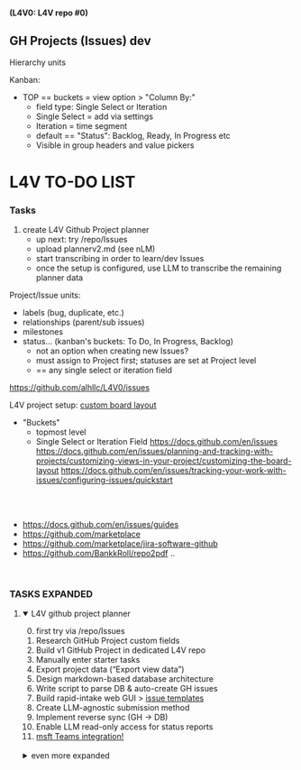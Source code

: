 #### (L4V0: L4V repo #0)

## GH Projects (Issues) dev

Hierarchy units

Kanban: 
- TOP == buckets = view option > "Column By:"
    -  field type: Single Select or Iteration
    -  Single Select = add via settings
    -  Iteration = time segment
    -  default == "Status": Backlog, Ready, In Progress etc
    -  Visible in group headers and value pickers





# L4V TO-DO LIST

### Tasks

1) create L4V Github Project planner  
   - up next: try /repo/Issues
   - upload plannerv2.md (see nLM)
   - start transcribing in order to learn/dev Issues 
   - once the setup is configured, use LLM to transcribe the remaining planner data 

Project/Issue units: 
- labels (bug, duplicate, etc.) 
- relationships (parent/sub issues)
- milestones
- status... (kanban's buckets: To Do, In Progress, Backlog) 
   - not an option when creating new Issues?
   - must assign to Project first; statuses are set at Project level
   - == any single select or iteration field

https://github.com/alhllc/L4V0/issues

L4V project setup: [custom board layout](https://docs.github.com/en/issues/planning-and-tracking-with-projects/customizing-views-in-your-project/customizing-the-board-layout)
- "Buckets"
  - topmost level
  - Single Select or Iteration Field
https://docs.github.com/en/issues
https://docs.github.com/en/issues/planning-and-tracking-with-projects/customizing-views-in-your-project/customizing-the-board-layout
https://docs.github.com/en/issues/tracking-your-work-with-issues/configuring-issues/quickstart


<br>
<br>

- https://docs.github.com/en/issues/guides
- https://github.com/marketplace
- https://github.com/marketplace/jira-software-github
- https://github.com/BankkRoll/repo2pdf .. 

<br>

### TASKS EXPANDED

1) <details open>
   <summary>L4V github project planner</summary>

   0) first try via /repo/Issues  
   1) Research GitHub Project custom fields  
   2) Build v1 GitHub Project in dedicated L4V repo  
   3) Manually enter starter tasks  
   4) Export project data (“Export view data”)  
   5) Design markdown-based database architecture  
   6) Write script to parse DB & auto-create GH issues  
   7) Build rapid-intake web GUI  > [issue templates](https://docs.github.com/en/communities/using-templates-to-encourage-useful-issues-and-pull-requests/about-issue-and-pull-request-templates#issue-templates)
   8) Create LLM-agnostic submission method  
   9) Implement reverse sync (GH → DB)  
   10) Enable LLM read-only access for status reports
   11) [msft Teams integration!](https://github.com/integrations/microsoft-teams/blob/master/Readme.md) 

   <br> 

   <details>
   <summary>even more expanded</summary>
   
   
   
   1) **Research GitHub Project custom fields**  
      - Read official docs; note field types & limits  
      - Draft initial list of required custom fields  
      - **[Q1]** Specify any *must-have* fields/tags (e.g., **Priority**, **Status**, **LLM Ready**)
   
   2) **Build v1 GitHub Project in dedicated L4V repo**  
      - Create or select L4V repository  
      - Enable Projects, add custom fields/tags from Task 1  
      - **[Q2]** Use a brand-new repo or an existing one?
   
   3) **Manually enter starter tasks**  
      - Add ~5-8 varied issues to exercise every field  
      - Confirm fields render correctly in board views
   
   4) **Export project data**  
      - Use “Export view data” to download CSV/JSON  
      - Store export in project `/data/` folder for analysis
   
   5) **Design markdown-based database architecture**  
      - Map exported field names → cleaner camelCase keys  
      - Define controlled vocabularies (e.g., `status:` idea | backlog | in-progress | review | done)  
      - **[Q3]** Preferred file name and location for the DB (e.g., `project_db.md` in repo root)?
   
   6) **Write script to parse DB & create issues**  
      - Choose language (GitHub REST/GraphQL API)  
      - Parse markdown → JSON, POST to GitHub  
      - Handle updates vs. new items  
      - **[Q4]** Language preference: **Python**, **JavaScript/Node**, or other?
   
   7) **Build rapid-intake web GUI**  
      - Minimal form → writes to DB and/or GH API  
      - Consider Flask/FastAPI (Python) or Next.js (JS)  
      - Trigger backend script on submission  
      - **[Q5]** Any UI/tech-stack preferences?
   
   8) **Create LLM-agnostic submission method**  
      - Define plain-text syntax (e.g., `/add "Task" :: description :: labels`)  
      - Backend parses and enqueues creation workflow
   
   9) **Implement reverse sync (GH → DB)**  
      - Scheduled job or GitHub Action to append/merge changes back into DB  
      - Resolve conflicts (GH edits vs. DB edits)
   
   10) **Enable LLM read-only access for status reports**  
       - Host DB file in repo (public or token-scoped)  
       - Document retrieval URL or API endpoint for LLMs  
       - Optional: expose filtered JSON for easy parsing
   
   ---
   
   ### Clarifying Questions
   
   1. **[Q1]** Must-have custom fields/tags?  
   2. **[Q2]** New repo vs. existing L4V repo?  
   3. **[Q3]** Preferred database file name/location?  
   4. **[Q4]** Script language preference (Python/JS/other)?  
   5. **[Q5]** Front-end tech preference (Flask, Next.js, etc.)?
   
   </details>
   
   </details>
